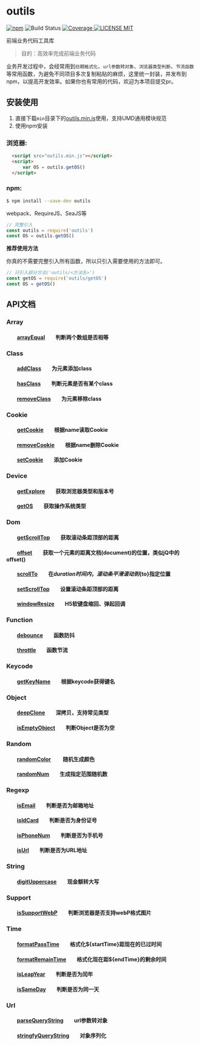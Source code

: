 # outils
[![npm](https://img.shields.io/npm/v/outils.svg)](https://www.npmjs.com/package/outils) 
![Build Status](https://travis-ci.org/proYang/outils.svg?branch=master) 
[![Coverage](https://coveralls.io/repos/github/proYang/outils/badge.svg?branch=master) 
![LICENSE MIT](https://img.shields.io/npm/l/outils.svg)](https://www.npmjs.com/package/outils) 

 
前端业务代码工具库  

> 目的：高效率完成前端业务代码

业务开发过程中，会经常用到`日期格式化`、`url参数转对象`、`浏览器类型判断`、`节流函数`等常用函数，为避免不同项目多次复制粘贴的麻烦，这里统一封装，并发布到npm，以提高开发效率。如果你也有常用的代码，欢迎为本项目提交pr。

## 安装使用

1. 直接下载`min`目录下的[outils.min.js](https://github.com/proYang/outils/blob/master/min/outils.min.js)使用，支持UMD通用模块规范  
2. 使用npm安装

### 浏览器:
``` html
  <script src="outils.min.js"></script>
  <script>
      var OS = outils.getOS()
  </script>
```

### npm:
``` bash
$ npm install --save-dev outils
```

webpack、RequireJS、SeaJS等

``` javascript
// 完整引入
const outils = require('outils')
const OS = outils.getOS()
```

**推荐使用方法**  

你真的不需要完整引入所有函数，所以只引入需要使用的方法即可。
``` javascript
// 只引入部分方法('outils/<方法名>')
const getOS = require('outils/getOS')
const OS = getOS()
```
## API文档

### Array  
#### &emsp;&emsp;[arrayEqual][arrayEqual]&emsp;&emsp;判断两个数组是否相等 

### Class
#### &emsp;&emsp;[addClass][addClass]&emsp;&emsp;为元素添加class  
#### &emsp;&emsp;[hasClass][hasClass]&emsp;&emsp;判断元素是否有某个class  
#### &emsp;&emsp;[removeClass][removeClass]&emsp;&emsp;为元素移除class  

### Cookie 
#### &emsp;&emsp;[getCookie][getCookie]&emsp;&emsp;根据name读取Cookie  
#### &emsp;&emsp;[removeCookie][removeCookie]&emsp;&emsp;根据name删除Cookie
#### &emsp;&emsp;[setCookie][setCookie]&emsp;&emsp;添加Cookie 

### Device  
#### &emsp;&emsp;[getExplore][getExplore]&emsp;&emsp;获取浏览器类型和版本号  
#### &emsp;&emsp;[getOS][getOS]&emsp;&emsp;获取操作系统类型

### Dom  
#### &emsp;&emsp;[getScrollTop][getScrollTop]&emsp;&emsp;获取滚动条距顶部的距离
#### &emsp;&emsp;[offset][offset]&emsp;&emsp;获取一个元素的距离文档(document)的位置，类似jQ中的offset()
#### &emsp;&emsp;[scrollTo][scrollTo]&emsp;&emsp;在${duration}时间内，滚动条平滑滚动到${to}指定位置
#### &emsp;&emsp;[setScrollTop][setScrollTop]&emsp;&emsp;设置滚动条距顶部的距离
#### &emsp;&emsp;[windowResize][windowResize]&emsp;&emsp;H5软键盘缩回、弹起回调

### Function  
#### &emsp;&emsp;[debounce][debounce]&emsp;&emsp;函数防抖   
#### &emsp;&emsp;[throttle][throttle]&emsp;&emsp;函数节流   

### Keycode  
#### &emsp;&emsp;[getKeyName][getKeyName]&emsp;&emsp;根据keycode获得键名 

### Object  
#### &emsp;&emsp;[deepClone][deepClone]&emsp;&emsp;深拷贝，支持常见类型
#### &emsp;&emsp;[isEmptyObject][isEmptyObject]&emsp;&emsp;判断Object是否为空

### Random  
#### &emsp;&emsp;[randomColor][randomColor] &emsp;&emsp;随机生成颜色
#### &emsp;&emsp;[randomNum][randomNum]&emsp;&emsp;生成指定范围随机数 

### Regexp  
#### &emsp;&emsp;[isEmail][isEmail]&emsp;&emsp;判断是否为邮箱地址 
#### &emsp;&emsp;[isIdCard][isIdCard]&emsp;&emsp;判断是否为身份证号
#### &emsp;&emsp;[isPhoneNum][isPhoneNum]&emsp;&emsp;判断是否为手机号  
#### &emsp;&emsp;[isUrl][isUrl]&emsp;&emsp;判断是否为URL地址

### String  
#### &emsp;&emsp;[digitUppercase][digitUppercase]&emsp;&emsp;现金额转大写

### Support  
#### &emsp;&emsp;[isSupportWebP][isSupportWebP]&emsp;&emsp;判断浏览器是否支持webP格式图片
#### 

### Time  
#### &emsp;&emsp;[formatPassTime][formatPassTime]&emsp;&emsp;格式化${startTime}距现在的已过时间
#### &emsp;&emsp;[formatRemainTime][formatRemainTime]&emsp;&emsp;格式化现在距${endTime}的剩余时间
#### &emsp;&emsp;[isLeapYear][isLeapYear]&emsp;&emsp;判断是否为闰年
#### &emsp;&emsp;[isSameDay][isSameDay]&emsp;&emsp;判断是否为同一天

### Url
#### &emsp;&emsp;[parseQueryString][parseQueryString]&emsp;&emsp;url参数转对象
#### &emsp;&emsp;[stringfyQueryString][stringfyQueryString]&emsp;&emsp;对象序列化

[arrayEqual]:https://github.com/proYang/outils/blob/master/src/array/arrayEqual.js

[addClass]:https://github.com/proYang/outils/blob/master/src/class/addClass.js
[hasClass]:https://github.com/proYang/outils/blob/master/src/class/hasClass.js
[removeClass]:https://github.com/proYang/outils/blob/master/src/class/removeClass.js

[getCookie]:https://github.com/proYang/outils/blob/master/src/cookie/getCookie.js
[removeCookie]:https://github.com/proYang/outils/blob/master/src/cookie/removeCookie.js
[setCookie]:https://github.com/proYang/outils/blob/master/src/cookie/setCookie.js

[getExplore]:https://github.com/proYang/outils/blob/master/src/device/getExplore.js
[getOS]:https://github.com/proYang/outils/blob/master/src/device/getOS.js

[getScrollTop]:https://github.com/proYang/outils/blob/master/src/dom/getScrollTop.js
[offset]:https://github.com/proYang/outils/blob/master/src/dom/offset.js
[scrollTo]:https://github.com/proYang/outils/blob/master/src/dom/scrollTo.js
[setScrollTop]:https://github.com/proYang/outils/blob/master/src/dom/setScrollTop.js
[windowResize]:https://github.com/proYang/outils/blob/master/src/dom/windowResize.js

[debounce]:https://github.com/proYang/outils/blob/master/src/function/debounce.js
[throttle]:https://github.com/proYang/outils/blob/master/src/function/throttle.js

[getKeyName]:https://github.com/proYang/outils/blob/master/src/keycode/getKeyName.js

[deepClone]:https://github.com/proYang/outils/blob/master/src/object/deepClone.js
[isEmptyObject]:https://github.com/proYang/outils/blob/master/src/object/isEmptyObject.js

[randomColor]:https://github.com/proYang/outils/blob/master/src/random/randomColor.js
[randomNum]:https://github.com/proYang/outils/blob/master/src/random/randomNum.js

[isEmail]:https://github.com/proYang/outils/blob/master/src/regexp/isEmail.js
[isIdCard]:https://github.com/proYang/outils/blob/master/src/regexp/isIdCard.js
[isPhoneNum]:https://github.com/proYang/outils/blob/master/src/regexp/isPhoneNum.js
[isUrl]:https://github.com/proYang/outils/blob/master/src/regexp/isUrl.js

[digitUppercase]:https://github.com/proYang/outils/blob/master/src/string/digitUppercase.js

[isSupportWebP]:https://github.com/proYang/outils/blob/master/src/support/isSupportWebP.js

[formatPassTime]:https://github.com/proYang/outils/blob/master/src/time/formatPassTime.js
[formatRemainTime]:https://github.com/proYang/outils/blob/master/src/time/formatRemainTime.js
[isLeapYear]:https://github.com/proYang/outils/blob/master/src/time/isLeapYear.js
[isSameDay]:https://github.com/proYang/outils/blob/master/src/time/isSameDay.js

[parseQueryString]:https://github.com/proYang/outils/blob/master/src/url/parseQueryString.js
[stringfyQueryString]:https://github.com/proYang/outils/blob/master/src/url/stringfyQueryString.js
